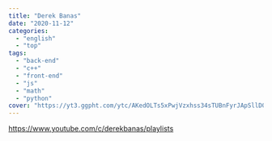 ```yaml
---
title: "Derek Banas"
date: "2020-11-12"
categories:
  - "english"
  - "top"
tags:
  - "back-end"
  - "c++"
  - "front-end"
  - "js"
  - "math"
  - "python"
cover: "https://yt3.ggpht.com/ytc/AKedOLTs5xPwjVzxhss34sTUBnFyrJApSllD0pa3oQaOhw=s88-c-k-c0x00ffffff-no-rj"
---
```


https://www.youtube.com/c/derekbanas/playlists
